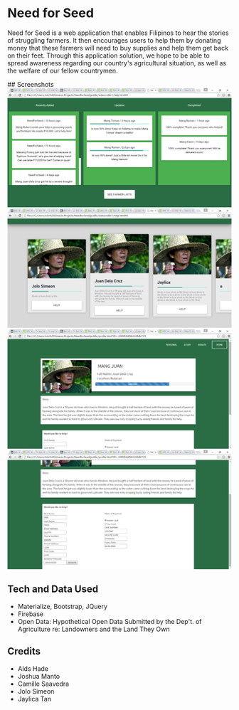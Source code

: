 # Need for Seed
Need for Seed is a web application that enables Filipinos to hear the stories of struggling farmers. It then encourages users to help them by donating money that these farmers will need to buy supplies and help them get back on their feet. Through this application solution, we hope to be able to spread awareness regarding our country's agricultural situation, as well as the welfare of our fellow countrymen.

#‪#‎ Screenshots‬
![Feed](Screenshot1.png)
![List](Screenshot2.png)
![Profile part 1](Screenshot3.png)
![Profile part 2](Screenshot4.png)

## Tech and Data Used
- Materialize, Bootstrap, JQuery
- Firebase
- Open Data: Hypothetical Open Data Submitted by the Dep't. of Agriculture re: Landowners and the Land They Own

## Credits
- Alds Hade 
- Joshua Manto
- Camille Saavedra
- Jolo Simeon
- Jaylica Tan